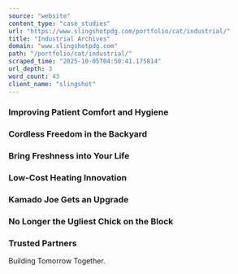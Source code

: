```yaml
---
source: "website"
content_type: "case_studies"
url: "https://www.slingshotpdg.com/portfolio/cat/industrial/"
title: "Industrial Archives"
domain: "www.slingshotpdg.com"
path: "/portfolio/cat/industrial/"
scraped_time: "2025-10-05T04:50:41.175814"
url_depth: 3
word_count: 43
client_name: "slingshot"
---
```


### Improving Patient Comfort and Hygiene

### Cordless Freedom in the Backyard

### Bring Freshness into Your Life

### Low-Cost Heating Innovation

### Kamado Joe Gets an Upgrade

### No Longer the Ugliest Chick on the Block

### Trusted Partners

Building Tomorrow Together.